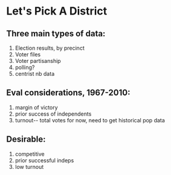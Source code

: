 # Let's Pick A District

## Three main types of data:

1. Election results, by precinct
2. Voter files
3. Voter partisanship
4. polling?
5. centrist nb data

## Eval considerations, 1967-2010:

1. margin of victory
2. prior success of independents
3. turnout-- total votes for now, need to get historical pop data

## Desirable:

1. competitive
2. prior successful indeps
3. low turnout

